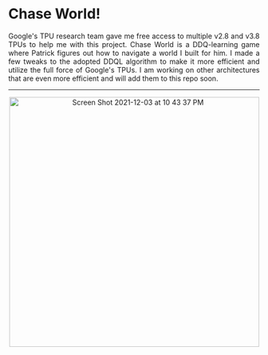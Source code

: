 # Chase World!

<p align='justify'>Google's TPU research team gave me free access to multiple v2.8 and v3.8 TPUs to help me with this project. Chase World is a DDQ-learning game where Patrick figures out how to navigate a world I built for him. I made a few tweaks to the adopted DDQL algorithm to make it more efficient and utilize the full force of Google's TPUs. I am working on other architectures that are even more efficient and will add them to this repo soon.</p>

___
<div align="center">
<img width="501" alt="Screen Shot 2021-12-03 at 10 43 37 PM" src="https://user-images.githubusercontent.com/76665853/144695775-4fff5954-a3ad-4706-85e5-9755b38c238d.png">
</div>
